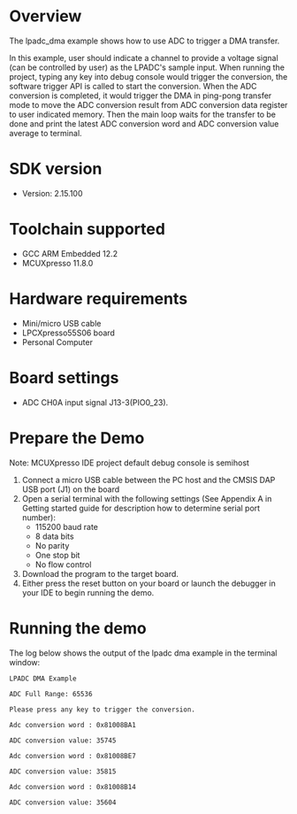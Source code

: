 Overview
========

The lpadc_dma example shows how to use ADC to trigger a DMA transfer.

In this example, user should indicate a channel to provide a voltage signal (can be controlled by user) as the LPADC's
sample input. When running the project, typing any key into debug console would trigger the conversion, the software trigger
API is called to start the conversion. When the ADC conversion is completed, it would trigger the DMA in ping-pong transfer
mode to move the ADC conversion result from ADC conversion data register to user indicated memory. Then the main loop waits
for the transfer to be done and print the latest ADC conversion word and ADC conversion value average to terminal.

SDK version
===========
- Version: 2.15.100

Toolchain supported
===================
- GCC ARM Embedded  12.2
- MCUXpresso  11.8.0

Hardware requirements
=====================
- Mini/micro USB cable
- LPCXpresso55S06 board
- Personal Computer

Board settings
==============
- ADC CH0A input signal J13-3(PIO0_23).

Prepare the Demo
================
Note: MCUXpresso IDE project default debug console is semihost
1.  Connect a micro USB cable between the PC host and the CMSIS DAP USB port (J1) on the board
2.  Open a serial terminal with the following settings (See Appendix A in Getting started guide for description how to determine serial port number):
    - 115200 baud rate
    - 8 data bits
    - No parity
    - One stop bit
    - No flow control
3.  Download the program to the target board.
4.  Either press the reset button on your board or launch the debugger in your IDE to begin running the demo.

Running the demo
================
The log below shows the output of the lpadc dma example in the terminal window:
~~~~~~~~~~~~~~~~~~~~~~~~~~~~~~~~~~~
LPADC DMA Example

ADC Full Range: 65536

Please press any key to trigger the conversion.

Adc conversion word : 0x81008BA1

ADC conversion value: 35745

Adc conversion word : 0x81008BE7

ADC conversion value: 35815

Adc conversion word : 0x81008B14

ADC conversion value: 35604

~~~~~~~~~~~~~~~~~~~~~~~~~~~~~~~~~~~
